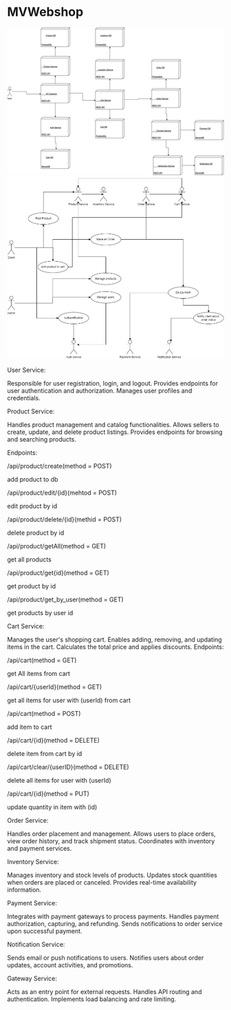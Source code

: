 # MVWebshop
![Alt](uml/deploy.drawio.png)
![Alt](uml/use-case.png)


User Service:

Responsible for user registration, login, and logout.
Provides endpoints for user authentication and authorization.
Manages user profiles and credentials.

Product Service:

Handles product management and catalog functionalities.
Allows sellers to create, update, and delete product listings.
Provides endpoints for browsing and searching products.

Endpoints:

  /api/product/create(method = POST)
  
  add product to db
  
  /api/product/edit/{id}(mehtod = POST)
  
  edit product by id
  
  /api/product/delete/{id}(methid = POST)
  
  delete product by id
  
  /api/product/getAll(method = GET)
  
  get all products
  
  /api/product/get{id}(method = GET)
  
  get product by id
  
  /api/product/get_by_user(method = GET)
  
  get products by user id
  

Cart Service:

Manages the user's shopping cart.
Enables adding, removing, and updating items in the cart.
Calculates the total price and applies discounts.
Endpoints:

  /api/cart(method = GET)
  
   get All items from cart
   
  /api/cart/{userId}(method = GET)
  
  get all items for user with (userId) from cart
  
  /api/cart(method = POST)
  
  add  item to cart
  
  /api/cart/{id}(method = DELETE)
  
  delete item from cart by id
  
  /api/cart/clear/{userID}(method = DELETE)
  
  delete all items for user with (userId)
  
  /api/cart/{id}(method = PUT)
  
  update quantity in item with (id)

Order Service:

Handles order placement and management.
Allows users to place orders, view order history, and track shipment status.
Coordinates with inventory and payment services.

Inventory Service:

Manages inventory and stock levels of products.
Updates stock quantities when orders are placed or canceled.
Provides real-time availability information.

Payment Service:

Integrates with payment gateways to process payments.
Handles payment authorization, capturing, and refunding.
Sends notifications to order service upon successful payment.

Notification Service:

Sends email or push notifications to users.
Notifies users about order updates, account activities, and promotions.

Gateway Service:

Acts as an entry point for external requests.
Handles API routing and authentication.
Implements load balancing and rate limiting.
